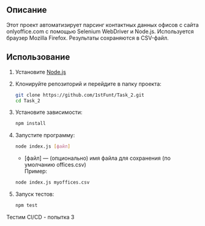 ## Описание
Этот проект автоматизирует парсинг контактных данных офисов с сайта onlyoffice.com с помощью Selenium WebDriver и Node.js.
Используется браузер Mozilla Firefox.
Результаты сохраняются в CSV-файл.

## Использование

1. Установите [Node.js](https://nodejs.org/)
2. Клонируйте репозиторий и перейдите в папку проекта:

   ```bash
   git clone https://github.com/1stFunt/Task_2.git
   cd Task_2
   ```
3. Установите зависимости:

   ```bash
   npm install
   ```
4. Запустите программу:

    ```bash
   node index.js [файл]
   ```
   - [файл] — (опционально) имя файла для сохранения (по умолчанию offices.csv)  
   Пример:
   ```bash
   node index.js myoffices.csv
   ```
5. Запуск тестов:

   ```bash
   npm test
   ```

Тестим CI/CD - попытка 3